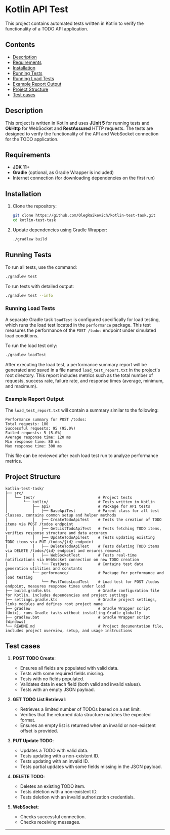 
# Kotlin API Test

This project contains automated tests written in Kotlin to verify the functionality of a TODO API application.

## Contents
- [Description](#description)
- [Requirements](#requirements)
- [Installation](#installation)
- [Running Tests](#running-tests)
- [Running Load Tests](#running-load-tests)
- [Example Report Output](#example-report-output)
- [Project Structure](#project-structure)
- [Test cases](#test-cases)

## Description

This project is written in Kotlin and uses **JUnit 5** for running tests and **OkHttp** for WebSocket and **RestAssured** HTTP requests. The tests are designed to verify the functionality of the API and WebSocket connection for the TODO application.

## Requirements

- **JDK 11+**
- **Gradle** (optional, as Gradle Wrapper is included)
- Internet connection (for downloading dependencies on the first run)

## Installation

1. Clone the repository:
   ```bash
   git clone https://github.com/OlegRaikevich/kotlin-test-task.git
   cd kotlin-test-task
   ```

2. Update dependencies using Gradle Wrapper:
   ```bash
   ./gradlew build
   ```

## Running Tests

To run all tests, use the command:
```bash
./gradlew test
```

To run tests with detailed output:
```bash
./gradlew test --info
```

### Running Load Tests

A separate Gradle task `loadTest` is configured specifically for load testing, which runs the load test located in the `performance` package. This test measures the performance of the `POST /todos` endpoint under simulated load conditions.

To run the load test only:
```bash
./gradlew loadTest
```

After executing the load test, a performance summary report will be generated and saved in a file named `load_test_report.txt` in the project's root directory. This report includes metrics such as the total number of requests, success rate, failure rate, and response times (average, minimum, and maximum).

### Example Report Output

The `load_test_report.txt` will contain a summary similar to the following:

```
Performance summary for POST /todos:
Total requests: 100
Successful requests: 95 (95.0%)
Failed requests: 5 (5.0%)
Average response time: 120 ms
Min response time: 80 ms
Max response time: 300 ms
```

This file can be reviewed after each load test run to analyze performance metrics.


## Project Structure

```plaintext
kotlin-test-task/
├── src/
│   └── test/                            # Project tests
│       └── kotlin/                      # Tests written in Kotlin
│           ├── api/                     # Package for API tests
│           │   ├── BaseApiTest          # Parent class for all test classes, contains common setup and helper methods
│           │   ├── CreateTodoApiTest    # Tests the creation of TODO items via POST /todos endpoint
│           │   ├── GetListTodoApiTest   # Tests fetching TODO items, verifies response structure and data accuracy
│           │   ├── UpdateTodoApiTest    # Tests updating existing TODO items via PUT /todos/{id} endpoint
│           │   ├── DeleteTodoApiTest    # Tests deleting TODO items via DELETE /todos/{id} endpoint and ensures removal
│           │   ├── WebSocketTest        # Tests real-time notifications via WebSocket connection on new TODO creation
│           │   └── TestData             # Contains test data generation utilities and constants
│           └── performance/             # Package for performance and load testing
│               └── PostTodosLoadTest    # Load test for POST /todos endpoint, measures response times under load
├── build.gradle.kts                     # Gradle configuration file for Kotlin, includes dependencies and project settings
├── settings.gradle.kts                  # Gradle project settings, links modules and defines root project name
├── gradlew                              # Gradle Wrapper script (Unix), runs Gradle tasks without installing Gradle globally
├── gradlew.bat                          # Gradle Wrapper script (Windows)
└── README.md                            # Project documentation file, includes project overview, setup, and usage instructions
```

## Test cases

1. **POST TODO Create**:
   - Ensures all fields are populated with valid data.
   - Tests with some required fields missing.
   - Tests with no fields populated.
   - Validates data in each field (both valid and invalid values).
   - Tests with an empty JSON payload.

2. **GET TODO List Retrieval**:
   - Retrieves a limited number of TODOs based on a set limit.
   - Verifies that the returned data structure matches the expected format.
   - Ensures an empty list is returned when an invalid or non-existent offset is provided.

3. **PUT Update TODO**:
   - Updates a TODO with valid data.
   - Tests updating with a non-existent ID.
   - Tests updating with an invalid ID.
   - Tests partial updates with some fields missing in the JSON payload.

4. **DELETE TODO**:
   - Deletes an existing TODO item.
   - Tests deletion with a non-existent ID.
   - Tests deletion with an invalid authorization credentials.

5. **WebSocket**:
   - Checks successful connection.
   - Checks receiving messages.

---
